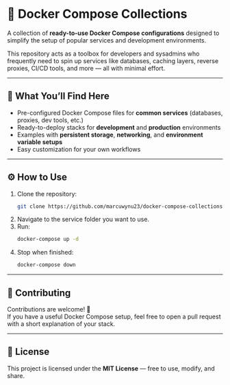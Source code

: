 # 🐳 Docker Compose Collections

A collection of **ready-to-use Docker Compose configurations** designed to simplify the setup of popular services and development environments.

This repository acts as a toolbox for developers and sysadmins who frequently need to spin up services like databases, caching layers, reverse proxies, CI/CD tools, and more — all with minimal effort.

---

## 🚀 What You’ll Find Here

- Pre-configured Docker Compose files for **common services** (databases, proxies, dev tools, etc.)
- Ready-to-deploy stacks for **development** and **production** environments
- Examples with **persistent storage**, **networking**, and **environment variable setups**
- Easy customization for your own workflows

---

## ⚙️ How to Use

1. Clone the repository:
   ```bash
   git clone https://github.com/marcuwynu23/docker-compose-collections.git
   ```
2. Navigate to the service folder you want to use.
3. Run:
   ```bash
   docker-compose up -d
   ```
4. Stop when finished:
   ```bash
   docker-compose down
   ```

---

## 🤝 Contributing

Contributions are welcome! 🎉  
If you have a useful Docker Compose setup, feel free to open a pull request with a short explanation of your stack.

---

## 📜 License

This project is licensed under the **MIT License** — free to use, modify, and share.
